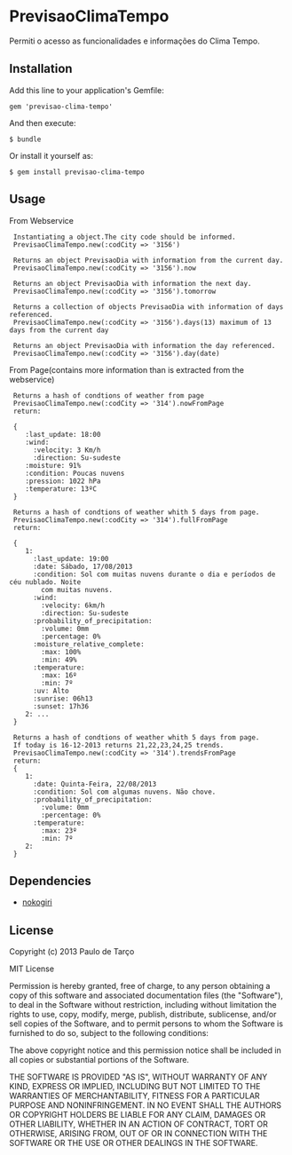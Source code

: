 # PrevisaoClimaTempo

Permiti o acesso as funcionalidades e informações do Clima Tempo.

## Installation

Add this line to your application's Gemfile:

    gem 'previsao-clima-tempo'

And then execute:

    $ bundle

Or install it yourself as:

    $ gem install previsao-clima-tempo

## Usage
	 
From Webservice
	 
	 Instantiating a object.The city code should be informed.
     PrevisaoClimaTempo.new(:codCity => '3156')
     
     Returns an object PrevisaoDia with information from the current day.
     PrevisaoClimaTempo.new(:codCity => '3156').now
     
     Returns an object PrevisaoDia with information the next day.
     PrevisaoClimaTempo.new(:codCity => '3156').tomorrow
     
     Returns a collection of objects PrevisaoDia with information of days referenced.
     PrevisaoClimaTempo.new(:codCity => '3156').days(13) maximum of 13 days from the current day
     
     Returns an object PrevisaoDia with information the day referenced.
     PrevisaoClimaTempo.new(:codCity => '3156').day(date)
     
From Page(contains more information than is extracted from the webservice)
     
     Returns a hash of condtions of weather from page
	 PrevisaoClimaTempo.new(:codCity => '314').nowFromPage
	 return:
	 
	 {
		:last_update: 18:00
		:wind:
		  :velocity: 3 Km/h
		  :direction: Su-sudeste
		:moisture: 91%
		:condition: Poucas nuvens
		:pression: 1022 hPa
		:temperature: 13ºC  
 	 }
 	 
     Returns a hash of condtions of weather whith 5 days from page.
  	 PrevisaoClimaTempo.new(:codCity => '314').fullFromPage
	 return:
	 
	 {
		1:
		  :last_update: 19:00
		  :date: Sábado, 17/08/2013
		  :condition: Sol com muitas nuvens durante o dia e períodos de céu nublado. Noite
		    com muitas nuvens.
		  :wind:
		    :velocity: 6km/h
		    :direction: Su-sudeste
		  :probability_of_precipitation:
		    :volume: 0mm
		    :percentage: 0%
		  :moisture_relative_complete:
		    :max: 100%
		    :min: 49%
		  :temperature:
		    :max: 16º
		    :min: 7º
		  :uv: Alto
		  :sunrise: 06h13
		  :sunset: 17h36
		2: ...
 	 }
 	 
	 Returns a hash of condtions of weather whith 5 days from page.
	 If today is 16-12-2013 returns 21,22,23,24,25 trends.
  	 PrevisaoClimaTempo.new(:codCity => '314').trendsFromPage
	 return:
	 {
		1:
		  :date: Quinta-Feira, 22/08/2013
		  :condition: Sol com algumas nuvens. Não chove.
		  :probability_of_precipitation:
		    :volume: 0mm
		    :percentage: 0%
		  :temperature:
		    :max: 23º
		    :min: 7º
		2: 
 	 }

## Dependencies

<ul>
<li><a href="http://nokogiri.org">nokogiri</a></li>
</ul>

## License

Copyright (c) 2013 Paulo de Tarço

MIT License

Permission is hereby granted, free of charge, to any person obtaining
a copy of this software and associated documentation files (the
"Software"), to deal in the Software without restriction, including
without limitation the rights to use, copy, modify, merge, publish,
distribute, sublicense, and/or sell copies of the Software, and to
permit persons to whom the Software is furnished to do so, subject to
the following conditions:

The above copyright notice and this permission notice shall be
included in all copies or substantial portions of the Software.

THE SOFTWARE IS PROVIDED "AS IS", WITHOUT WARRANTY OF ANY KIND,
EXPRESS OR IMPLIED, INCLUDING BUT NOT LIMITED TO THE WARRANTIES OF
MERCHANTABILITY, FITNESS FOR A PARTICULAR PURPOSE AND
NONINFRINGEMENT. IN NO EVENT SHALL THE AUTHORS OR COPYRIGHT HOLDERS BE
LIABLE FOR ANY CLAIM, DAMAGES OR OTHER LIABILITY, WHETHER IN AN ACTION
OF CONTRACT, TORT OR OTHERWISE, ARISING FROM, OUT OF OR IN CONNECTION
WITH THE SOFTWARE OR THE USE OR OTHER DEALINGS IN THE SOFTWARE.